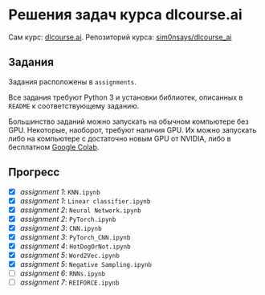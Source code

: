 # Решения задач курса dlcourse.ai

Сам курс: [dlcourse.ai](http://dlcourse.ai).
Репозиторий курса: [sim0nsays/dlcourse_ai](https://github.com/sim0nsays/dlcourse_ai)

## Задания

Задания расположены в `assignments`.

Все задания требуют Python 3 и установки библиотек, описанных в `README` к соответствующему заданию.

Большинство заданий можно запускать на обычном компьютере без GPU.
Некоторые, наоборот, требуют наличия GPU. Их можно запускать либо на компьютере с достаточно новым GPU от NVIDIA, либо в бесплатном [Google Colab](https://colab.research.google.com/).

## Прогресс

- [x] *assignment 1*: ```KNN.ipynb```
- [x] *assignment 1*: ```Linear classifier.ipynb```
- [x] *assignment 2*: ```Neural Network.ipynb```
- [x] *assignment 2*: ```PyTorch.ipynb```
- [x] *assignment 3*: ```CNN.ipynb```
- [x] *assignment 3*: ```PyTorch_CNN.ipynb```
- [x] *assignment 4*: ```HotDogOrNot.ipynb```
- [x] *assignment 5*: ```Word2Vec.ipynb```
- [x] *assignment 5*: ```Negative Sampling.ipynb```
- [ ] *assignment 6*: ```RNNs.ipynb```
- [ ] *assignment 7*: ```REIFORCE.ipynb```
